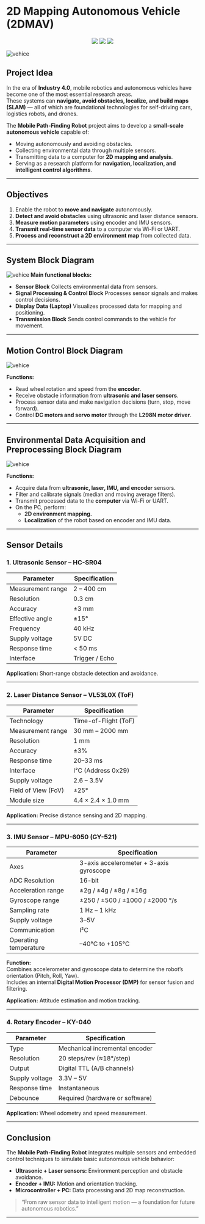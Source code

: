# 2D Mapping Autonomous Vehicle (2DMAV)

<p align="center">
<a href="https://fb.com/duytan.hh" target="_blank"><img src="https://img.shields.io/badge/Facebook%20-%20%230866FF"></a>
<a href="https://t.me/duytan2003" target="_blank"><img src="https://img.shields.io/badge/Telegram%20-%20%2333CCFF"></a>
<a href="https://www.linkedin.com/in/l%C3%AA-tr%E1%BA%A7n-duy-t%C3%A2n-81112a23a/" target="_blank"><img src="https://img.shields.io/badge/Linkedin%20-%20%2300CCFF"></a>
</p>

![vehice](img/summary.png)

## Project Idea

In the era of **Industry 4.0**, mobile robotics and autonomous vehicles have become one of the most essential research areas.  
These systems can **navigate, avoid obstacles, localize, and build maps (SLAM)** — all of which are foundational technologies for self-driving cars, logistics robots, and drones.

The **Mobile Path-Finding Robot** project aims to develop a **small-scale autonomous vehicle** capable of:
- Moving autonomously and avoiding obstacles.  
- Collecting environmental data through multiple sensors.  
- Transmitting data to a computer for **2D mapping and analysis**.  
- Serving as a research platform for **navigation, localization, and intelligent control algorithms**.

---

## Objectives

1. Enable the robot to **move and navigate** autonomously.  
2. **Detect and avoid obstacles** using ultrasonic and laser distance sensors.  
3. **Measure motion parameters** using encoder and IMU sensors.  
4. **Transmit real-time sensor data** to a computer via Wi-Fi or UART.  
5. **Process and reconstruct a 2D environment map** from collected data.  

---

## System Block Diagram
![vehice](img/sysblock.png)
**Main functional blocks:**
- **Sensor Block** Collects environmental data from sensors.
- **Signal Processing & Control Block** Processes sensor signals and makes control decisions.
- **Display Data (Laptop)** Visualizes processed data for mapping and positioning.
- **Transmission Block** Sends control commands to the vehicle for movement.
---

## Motion Control Block Diagram

![vehice](img/layer1.png)

**Functions:**
- Read wheel rotation and speed from the **encoder**.  
- Receive obstacle information from **ultrasonic and laser sensors**.  
- Process sensor data and make navigation decisions (turn, stop, move forward).  
- Control **DC motors and servo motor** through the **L298N motor driver**.  

---

## Environmental Data Acquisition and Preprocessing Block Diagram

![vehice](img/layer2.png)

**Functions:**
- Acquire data from **ultrasonic, laser, IMU, and encoder** sensors.  
- Filter and calibrate signals (median and moving average filters).  
- Transmit processed data to the **computer** via Wi-Fi or UART.  
- On the PC, perform:
  - **2D environment mapping.**  
  - **Localization** of the robot based on encoder and IMU data.  

---

## Sensor Details

### 1. **Ultrasonic Sensor – HC-SR04**

| Parameter | Specification |
|------------|----------------|
| Measurement range | 2 – 400 cm |
| Resolution | 0.3 cm |
| Accuracy | ±3 mm |
| Effective angle | ±15° |
| Frequency | 40 kHz |
| Supply voltage | 5V DC |
| Response time | < 50 ms |
| Interface | Trigger / Echo |

 
**Application:** Short-range obstacle detection and avoidance.

---

### 2. **Laser Distance Sensor – VL53L0X (ToF)**

| Parameter | Specification |
|------------|----------------|
| Technology | Time-of-Flight (ToF) |
| Measurement range | 30 mm – 2000 mm |
| Resolution | 1 mm |
| Accuracy | ±3% |
| Response time | 20–33 ms |
| Interface | I²C (Address 0x29) |
| Supply voltage | 2.6 – 3.5V |
| Field of View (FoV) | ±25° |
| Module size | 4.4 × 2.4 × 1.0 mm |


**Application:** Precise distance sensing and 2D mapping.

---

### 3. **IMU Sensor – MPU-6050 (GY-521)**

| Parameter | Specification |
|------------|----------------|
| Axes | 3-axis accelerometer + 3-axis gyroscope |
| ADC Resolution | 16-bit |
| Acceleration range | ±2g / ±4g / ±8g / ±16g |
| Gyroscope range | ±250 / ±500 / ±1000 / ±2000 °/s |
| Sampling rate | 1 Hz – 1 kHz |
| Supply voltage | 3–5V |
| Communication | I²C |
| Operating temperature | –40°C to +105°C |

**Function:**  
Combines accelerometer and gyroscope data to determine the robot’s orientation (Pitch, Roll, Yaw).  
Includes an internal **Digital Motion Processor (DMP)** for sensor fusion and filtering.  

**Application:** Attitude estimation and motion tracking.

---

### 4. **Rotary Encoder – KY-040**

| Parameter | Specification |
|------------|----------------|
| Type | Mechanical incremental encoder |
| Resolution | 20 steps/rev (≈18°/step) |
| Output | Digital TTL (A/B channels) |
| Supply voltage | 3.3V – 5V |
| Response time | Instantaneous |
| Debounce | Required (hardware or software) |


**Application:** Wheel odometry and speed measurement.

---

## Conclusion

The **Mobile Path-Finding Robot** integrates multiple sensors and embedded control techniques to simulate basic autonomous vehicle behavior:  
- **Ultrasonic + Laser sensors:** Environment perception and obstacle avoidance.  
- **Encoder + IMU:** Motion and orientation tracking.  
- **Microcontroller + PC:** Data processing and 2D map reconstruction.

> “From raw sensor data to intelligent motion — a foundation for future autonomous robotics.”

---

